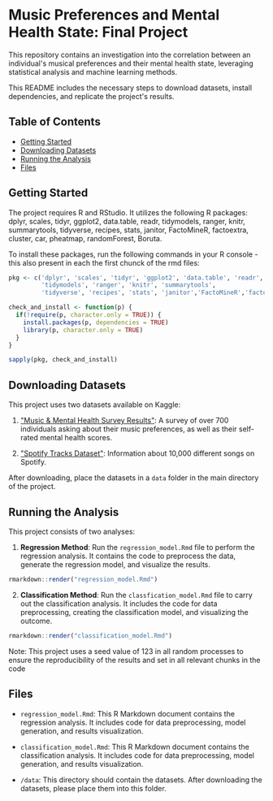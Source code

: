 # Music Preferences and Mental Health State: Final Project

This repository contains an investigation into the correlation between an individual's musical preferences and their mental health state, leveraging statistical analysis and machine learning methods.

This README includes the necessary steps to download datasets, install dependencies, and replicate the project's results.

## Table of Contents

- [Getting Started](#getting-started)
- [Downloading Datasets](#downloading-datasets)
- [Running the Analysis](#running-the-analysis)
- [Files](#files)

## Getting Started

The project requires R and RStudio. It utilizes the following R packages: dplyr, scales, tidyr, ggplot2, data.table, readr, tidymodels, ranger, knitr, summarytools, tidyverse, recipes, stats, janitor, FactoMineR, factoextra, cluster, car, pheatmap, randomForest, Boruta.

To install these packages, run the following commands in your R console - this also present in each the first chunck of the rmd files:

```r
pkg <- c('dplyr', 'scales', 'tidyr', 'ggplot2', 'data.table', 'readr', 
         'tidymodels', 'ranger', 'knitr', 'summarytools', 
         'tidyverse', 'recipes', 'stats', 'janitor','FactoMineR','factoextra','cluster','car','pheatmap','randomForest','Boruta')

check_and_install <- function(p) {
  if(!require(p, character.only = TRUE)) {
    install.packages(p, dependencies = TRUE)
    library(p, character.only = TRUE)
  }
}

sapply(pkg, check_and_install)
```

## Downloading Datasets

This project uses two datasets available on Kaggle:

1. ["Music & Mental Health Survey Results"](https://www.kaggle.com/datasets/catherinerasgaitis/mxmh-survey-results): A survey of over 700 individuals asking about their music preferences, as well as their self-rated mental health scores.

2. ["Spotify Tracks Dataset"](https://www.kaggle.com/datasets/maharshipandya/-spotify-tracks-dataset): Information about 10,000 different songs on Spotify.

After downloading, place the datasets in a `data` folder in the main directory of the project.

## Running the Analysis

This project consists of two analyses:

1. **Regression Method**: Run the `regression_model.Rmd` file to perform the regression analysis. It contains the code to preprocess the data, generate the regression model, and visualize the results.

```r
rmarkdown::render("regression_model.Rmd")
```

2. **Classification Method**: Run the `classfication_model.Rmd` file to carry out the classification analysis. It includes the code for data preprocessing, creating the classification model, and visualizing the outcome.
   
```r
rmarkdown::render("classification_model.Rmd")
```
Note: This project uses a seed value of 123 in all random processes to ensure the reproducibility of the results and set in all relevant chunks in the code

## Files

- `regression_model.Rmd`: This R Markdown document contains the regression analysis. It includes code for data preprocessing, model generation, and results visualization.

- `classification_model.Rmd`: This R Markdown document contains the classification analysis. It includes code for data preprocessing, model generation, and results visualization.

- `/data`: This directory should contain the datasets. After downloading the datasets, please place them into this folder.
